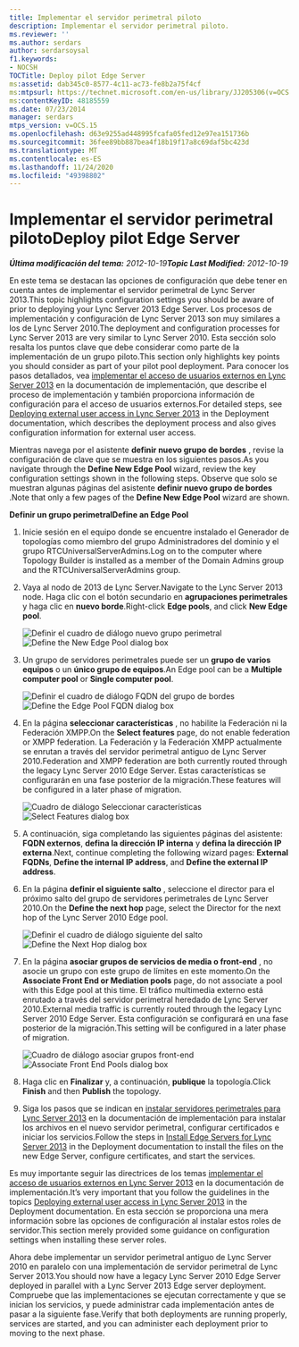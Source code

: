 ```yaml
---
title: Implementar el servidor perimetral piloto
description: Implementar el servidor perimetral piloto.
ms.reviewer: ''
ms.author: serdars
author: serdarsoysal
f1.keywords:
- NOCSH
TOCTitle: Deploy pilot Edge Server
ms:assetid: dab345c0-8577-4c11-ac73-fe8b2a75f4cf
ms:mtpsurl: https://technet.microsoft.com/en-us/library/JJ205306(v=OCS.15)
ms:contentKeyID: 48185559
ms.date: 07/23/2014
manager: serdars
mtps_version: v=OCS.15
ms.openlocfilehash: d63e9255ad448995fcafa05fed12e97ea151736b
ms.sourcegitcommit: 36fee89bb887bea4f18b19f17a8c69daf5bc423d
ms.translationtype: MT
ms.contentlocale: es-ES
ms.lasthandoff: 11/24/2020
ms.locfileid: "49398802"
---
```

# <a name="deploy-pilot-edge-server"></a><span data-ttu-id="9f556-103">Implementar el servidor perimetral piloto</span><span class="sxs-lookup"><span data-stu-id="9f556-103">Deploy pilot Edge Server</span></span>

<div data-xmlns="http://www.w3.org/1999/xhtml">

<div class="topic" data-xmlns="http://www.w3.org/1999/xhtml" data-msxsl="urn:schemas-microsoft-com:xslt" data-cs="https://msdn.microsoft.com/">

<div data-asp="https://msdn2.microsoft.com/asp">



</div>

<div id="mainSection">

<div id="mainBody"><span data-ttu-id="9f556-104">

<span> </span></span><span class="sxs-lookup"><span data-stu-id="9f556-104">

<span> </span></span></span>

<span data-ttu-id="9f556-105">_**Última modificación del tema:** 2012-10-19_</span><span class="sxs-lookup"><span data-stu-id="9f556-105">_**Topic Last Modified:** 2012-10-19_</span></span>

<span data-ttu-id="9f556-106">En este tema se destacan las opciones de configuración que debe tener en cuenta antes de implementar el servidor perimetral de Lync Server 2013.</span><span class="sxs-lookup"><span data-stu-id="9f556-106">This topic highlights configuration settings you should be aware of prior to deploying your Lync Server 2013 Edge Server.</span></span> <span data-ttu-id="9f556-107">Los procesos de implementación y configuración de Lync Server 2013 son muy similares a los de Lync Server 2010.</span><span class="sxs-lookup"><span data-stu-id="9f556-107">The deployment and configuration processes for Lync Server 2013 are very similar to Lync Server 2010.</span></span> <span data-ttu-id="9f556-108">Esta sección solo resalta los puntos clave que debe considerar como parte de la implementación de un grupo piloto.</span><span class="sxs-lookup"><span data-stu-id="9f556-108">This section only highlights key points you should consider as part of your pilot pool deployment.</span></span> <span data-ttu-id="9f556-109">Para conocer los pasos detallados, vea [implementar el acceso de usuarios externos en Lync Server 2013](lync-server-2013-deploying-external-user-access.md) en la documentación de implementación, que describe el proceso de implementación y también proporciona información de configuración para el acceso de usuarios externos.</span><span class="sxs-lookup"><span data-stu-id="9f556-109">For detailed steps, see [Deploying external user access in Lync Server 2013](lync-server-2013-deploying-external-user-access.md) in the Deployment documentation, which describes the deployment process and also gives configuration information for external user access.</span></span>

<span data-ttu-id="9f556-110">Mientras navega por el asistente **definir nuevo grupo de bordes** , revise la configuración de clave que se muestra en los siguientes pasos.</span><span class="sxs-lookup"><span data-stu-id="9f556-110">As you navigate through the **Define New Edge Pool** wizard, review the key configuration settings shown in the following steps.</span></span> <span data-ttu-id="9f556-111">Observe que solo se muestran algunas páginas del asistente **definir nuevo grupo de bordes** .</span><span class="sxs-lookup"><span data-stu-id="9f556-111">Note that only a few pages of the **Define New Edge Pool** wizard are shown.</span></span>

<span data-ttu-id="9f556-112">**Definir un grupo perimetral**</span><span class="sxs-lookup"><span data-stu-id="9f556-112">**Define an Edge Pool**</span></span>

1.  <span data-ttu-id="9f556-113">Inicie sesión en el equipo donde se encuentre instalado el Generador de topologías como miembro del grupo Administradores del dominio y el grupo RTCUniversalServerAdmins.</span><span class="sxs-lookup"><span data-stu-id="9f556-113">Log on to the computer where Topology Builder is installed as a member of the Domain Admins group and the RTCUniversalServerAdmins group.</span></span>

2.  <span data-ttu-id="9f556-114">Vaya al nodo de 2013 de Lync Server.</span><span class="sxs-lookup"><span data-stu-id="9f556-114">Navigate to the Lync Server 2013 node.</span></span> <span data-ttu-id="9f556-115">Haga clic con el botón secundario en **agrupaciones perimetrales** y haga clic en **nuevo borde**.</span><span class="sxs-lookup"><span data-stu-id="9f556-115">Right-click **Edge pools**, and click **New Edge pool**.</span></span>
    
    <span data-ttu-id="9f556-116">![Definir el cuadro de diálogo nuevo grupo perimetral](images/JJ205306.a90d388c-49ff-4620-a19d-42e2f1bb559c(OCS.15).jpg "Definir el cuadro de diálogo nuevo grupo perimetral")</span><span class="sxs-lookup"><span data-stu-id="9f556-116">![Define the New Edge Pool dialog box](images/JJ205306.a90d388c-49ff-4620-a19d-42e2f1bb559c(OCS.15).jpg "Define the New Edge Pool dialog box")</span></span>

3.  <span data-ttu-id="9f556-117">Un grupo de servidores perimetrales puede ser un **grupo de varios equipos** o un **único grupo de equipos**.</span><span class="sxs-lookup"><span data-stu-id="9f556-117">An Edge pool can be a **Multiple computer pool** or **Single computer pool**.</span></span>
    
    <span data-ttu-id="9f556-118">![Definir el cuadro de diálogo FQDN del grupo de bordes](images/JJ205306.4904fe8f-537c-4e66-a399-1bd8a316dc10(OCS.15).jpg "Definir el cuadro de diálogo FQDN del grupo de bordes")</span><span class="sxs-lookup"><span data-stu-id="9f556-118">![Define the Edge Pool FQDN dialog box](images/JJ205306.4904fe8f-537c-4e66-a399-1bd8a316dc10(OCS.15).jpg "Define the Edge Pool FQDN dialog box")</span></span>

4.  <span data-ttu-id="9f556-119">En la página **seleccionar características** , no habilite la Federación ni la Federación XMPP.</span><span class="sxs-lookup"><span data-stu-id="9f556-119">On the **Select features** page, do not enable federation or XMPP federation.</span></span> <span data-ttu-id="9f556-120">La Federación y la Federación XMPP actualmente se enrutan a través del servidor perimetral antiguo de Lync Server 2010.</span><span class="sxs-lookup"><span data-stu-id="9f556-120">Federation and XMPP federation are both currently routed through the legacy Lync Server 2010 Edge Server.</span></span> <span data-ttu-id="9f556-121">Estas características se configurarán en una fase posterior de la migración.</span><span class="sxs-lookup"><span data-stu-id="9f556-121">These features will be configured in a later phase of migration.</span></span>
    
    <span data-ttu-id="9f556-122">![Cuadro de diálogo Seleccionar características](images/JJ205306.cb0b45a4-2856-45ba-bd97-e49fafbb077e(OCS.15).jpg "Cuadro de diálogo Seleccionar características")</span><span class="sxs-lookup"><span data-stu-id="9f556-122">![Select Features dialog box](images/JJ205306.cb0b45a4-2856-45ba-bd97-e49fafbb077e(OCS.15).jpg "Select Features dialog box")</span></span>

5.  <span data-ttu-id="9f556-123">A continuación, siga completando las siguientes páginas del asistente: **FQDN externos**, **defina la dirección IP interna** y **defina la dirección IP externa**.</span><span class="sxs-lookup"><span data-stu-id="9f556-123">Next, continue completing the following wizard pages: **External FQDNs**, **Define the internal IP address**, and **Define the external IP address**.</span></span>

6.  <span data-ttu-id="9f556-124">En la página **definir el siguiente salto** , seleccione el director para el próximo salto del grupo de servidores perimetrales de Lync Server 2010.</span><span class="sxs-lookup"><span data-stu-id="9f556-124">On the **Define the next hop** page, select the Director for the next hop of the Lync Server 2010 Edge pool.</span></span>
    
    <span data-ttu-id="9f556-125">![Definir el cuadro de diálogo siguiente del salto](images/JJ205306.11baf3ea-74f5-4eb7-8650-b03b3b190416(OCS.15).jpg "Definir el cuadro de diálogo siguiente del salto")</span><span class="sxs-lookup"><span data-stu-id="9f556-125">![Define the Next Hop dialog box](images/JJ205306.11baf3ea-74f5-4eb7-8650-b03b3b190416(OCS.15).jpg "Define the Next Hop dialog box")</span></span>

7.  <span data-ttu-id="9f556-126">En la página **asociar grupos de servicios de media o front-end** , no asocie un grupo con este grupo de límites en este momento.</span><span class="sxs-lookup"><span data-stu-id="9f556-126">On the **Associate Front End or Mediation pools** page, do not associate a pool with this Edge pool at this time.</span></span> <span data-ttu-id="9f556-127">El tráfico multimedia externo está enrutado a través del servidor perimetral heredado de Lync Server 2010.</span><span class="sxs-lookup"><span data-stu-id="9f556-127">External media traffic is currently routed through the legacy Lync Server 2010 Edge Server.</span></span> <span data-ttu-id="9f556-128">Esta configuración se configurará en una fase posterior de la migración.</span><span class="sxs-lookup"><span data-stu-id="9f556-128">This setting will be configured in a later phase of migration.</span></span>
    
    <span data-ttu-id="9f556-129">![Cuadro de diálogo asociar grupos front-end](images/JJ205306.fe0da887-7b51-4564-afc5-d57da95a2eb6(OCS.15).jpg "Cuadro de diálogo asociar grupos front-end")</span><span class="sxs-lookup"><span data-stu-id="9f556-129">![Associate Front End Pools dialog box](images/JJ205306.fe0da887-7b51-4564-afc5-d57da95a2eb6(OCS.15).jpg "Associate Front End Pools dialog box")</span></span>

8.  <span data-ttu-id="9f556-130">Haga clic en **Finalizar** y, a continuación, **publique** la topología.</span><span class="sxs-lookup"><span data-stu-id="9f556-130">Click **Finish** and then **Publish** the topology.</span></span>

9.  <span data-ttu-id="9f556-131">Siga los pasos que se indican en [instalar servidores perimetrales para Lync Server 2013](lync-server-2013-install-edge-servers.md) en la documentación de implementación para instalar los archivos en el nuevo servidor perimetral, configurar certificados e iniciar los servicios.</span><span class="sxs-lookup"><span data-stu-id="9f556-131">Follow the steps in [Install Edge Servers for Lync Server 2013](lync-server-2013-install-edge-servers.md) in the Deployment documentation to install the files on the new Edge Server, configure certificates, and start the services.</span></span>

<span data-ttu-id="9f556-132">Es muy importante seguir las directrices de los temas [implementar el acceso de usuarios externos en Lync Server 2013](lync-server-2013-deploying-external-user-access.md) en la documentación de implementación.</span><span class="sxs-lookup"><span data-stu-id="9f556-132">It’s very important that you follow the guidelines in the topics [Deploying external user access in Lync Server 2013](lync-server-2013-deploying-external-user-access.md) in the Deployment documentation.</span></span> <span data-ttu-id="9f556-133">En esta sección se proporciona una mera información sobre las opciones de configuración al instalar estos roles de servidor.</span><span class="sxs-lookup"><span data-stu-id="9f556-133">This section merely provided some guidance on configuration settings when installing these server roles.</span></span>

<span data-ttu-id="9f556-134">Ahora debe implementar un servidor perimetral antiguo de Lync Server 2010 en paralelo con una implementación de servidor perimetral de Lync Server 2013.</span><span class="sxs-lookup"><span data-stu-id="9f556-134">You should now have a legacy Lync Server 2010 Edge Server deployed in parallel with a Lync Server 2013 Edge server deployment.</span></span> <span data-ttu-id="9f556-135">Compruebe que las implementaciones se ejecutan correctamente y que se inician los servicios, y puede administrar cada implementación antes de pasar a la siguiente fase.</span><span class="sxs-lookup"><span data-stu-id="9f556-135">Verify that both deployments are running properly, services are started, and you can administer each deployment prior to moving to the next phase.</span></span>

<span data-ttu-id="9f556-136"></div>

<span> </span>

</div>

</div>

</span><span class="sxs-lookup"><span data-stu-id="9f556-136"></div>

<span> </span>

</div>

</div>

</span></span></div>

